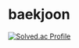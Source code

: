 # baekjoon
[![Solved.ac Profile](http://mazassumnida.wtf/api/v2/generate_badge?boj=tnstn1155)](https://solved.ac/tnstn1155/)

